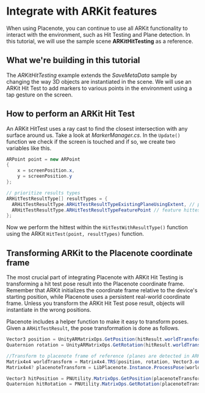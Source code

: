 # Integrate with ARKit features
When using Placenote, you can continue to use all ARKit functionality to interact with the environment, such as Hit Testing and Plane detection. In this tutorial, we will use the sample scene **ARKitHitTesting** as a reference.

## What we're building in this tutorial
The *ARKitHitTesting* example extends the *SaveMetaData* sample by changing the way 3D objects are instantiated in the scene. We will use an ARKit Hit Test to add markers to various points in the environment using a tap gesture on the screen.

## How to perform an ARKit Hit Test
An ARKit HitTest uses a ray cast to find the closest intersection with any surface around us. Take a look at *MarkerManager.cs*. In the `Update()` function we check if the screen is touched and if so, we create two variables like this.

``` csharp
ARPoint point = new ARPoint
{
    x = screenPosition.x,
    y = screenPosition.y
};

// prioritize results types
ARHitTestResultType[] resultTypes = {
  ARHitTestResultType.ARHitTestResultTypeExistingPlaneUsingExtent, // plane hittest
  ARHitTestResultType.ARHitTestResultTypeFeaturePoint // feature hittest
};
```

Now we perform the hittest within the `HitTestWithResultType()` function using the ARKit `HitTest(point, resultTypes)` function.

## Transforming ARKit to the Placenote coordinate frame
The most crucial part of integrating Placenote with ARKit Hit Testing is transforming a hit test pose result into the Placenote coordinate frame. Remember that ARKit initializes the coordinate frame relative to the device's starting position, while Placenote uses a persistent real-world coordinate frame. Unless you transform the ARKit Hit Test pose result, objects will instantiate in the wrong positions.

Placenote includes a helper function to make it easy to transform poses. Given a `ARHitTestResult`, the pose transformation is done as follows.

``` csharp
Vector3 position = UnityARMatrixOps.GetPosition(hitResult.worldTransform);
Quaternion rotation = UnityARMatrixOps.GetRotation(hitResult.worldTransform);

//Transform to placenote frame of reference (planes are detected in ARKit frame of reference)
Matrix4x4 worldTransform = Matrix4x4.TRS(position, rotation, Vector3.one);
Matrix4x4? placenoteTransform = LibPlacenote.Instance.ProcessPose(worldTransform);

Vector3 hitPosition = PNUtility.MatrixOps.GetPosition(placenoteTransform.Value);
Quaternion hitRotation = PNUtility.MatrixOps.GetRotation(placenoteTransform.Value);
```
